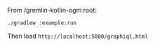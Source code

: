 From /gremlin-kotlin-ogm root:

    ./gradlew :example:run


Then load `http://localhost:5000/graphiql.html`

